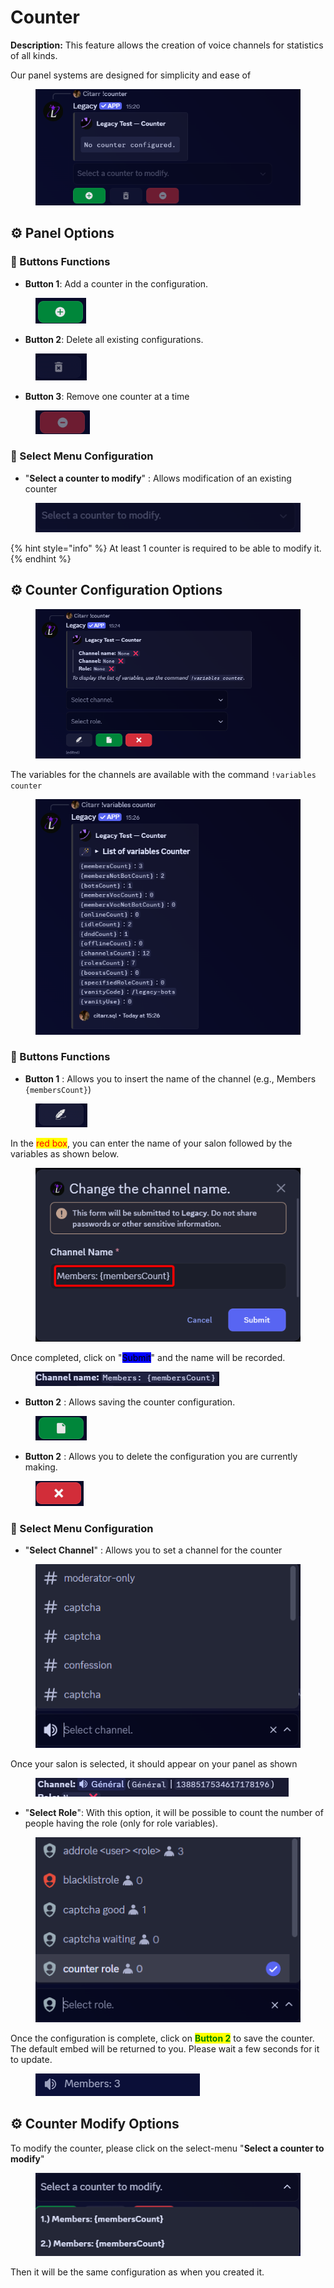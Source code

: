# Counter

**Description:** This feature allows the creation of voice channels for statistics of all kinds.

Our panel systems are designed for simplicity and ease of

<figure><img src="../../.gitbook/assets/image (22).png" alt=""><figcaption></figcaption></figure>

## ⚙️ Panel Options

### 🔹 Buttons Functions

* **Button 1**: Add a counter in the configuration.

<figure><img src="../../.gitbook/assets/image (23).png" alt=""><figcaption></figcaption></figure>

* **Button 2**: Delete all existing configurations.

<figure><img src="../../.gitbook/assets/image (25).png" alt=""><figcaption></figcaption></figure>

* **Button 3**: Remove one counter at a time

<figure><img src="../../.gitbook/assets/image (26).png" alt=""><figcaption></figcaption></figure>

### 🔹 Select Menu Configuration

* "**Select a counter to modify**" : Allows modification of an existing counter

<figure><img src="../../.gitbook/assets/image (27).png" alt=""><figcaption></figcaption></figure>

{% hint style="info" %}
At least 1 counter is required to be able to modify it.
{% endhint %}

## ⚙️ Counter Configuration Options

<figure><img src="../../.gitbook/assets/image (28).png" alt=""><figcaption></figcaption></figure>

The variables for the channels are available with the command `!variables counter`&#x20;

<figure><img src="../../.gitbook/assets/image (29).png" alt=""><figcaption></figcaption></figure>

### 🔹 Buttons Functions

* **Button 1** : Allows you to insert the name of the channel (e.g., Members `{membersCount}`)

<figure><img src="../../.gitbook/assets/image (30).png" alt=""><figcaption></figcaption></figure>

In the <mark style="color:red;">red box</mark>, you can enter the name of your salon followed by the variables as shown below.

<figure><img src="../../.gitbook/assets/image (33).png" alt=""><figcaption></figcaption></figure>

Once completed, click on "<mark style="background-color:blue;">Submit</mark>" and the name will be recorded.

<figure><img src="../../.gitbook/assets/image (34).png" alt=""><figcaption></figcaption></figure>

* **Button 2** : Allows saving the counter configuration.

<figure><img src="../../.gitbook/assets/image (31).png" alt=""><figcaption></figcaption></figure>

* **Button 2** : Allows you to delete the configuration you are currently making.

<figure><img src="../../.gitbook/assets/image (32).png" alt=""><figcaption></figcaption></figure>

### 🔹 Select Menu Configuration

* "**Select Channel**" : Allows you to set a channel for the counter

<figure><img src="../../.gitbook/assets/image (35).png" alt=""><figcaption></figcaption></figure>

Once your salon is selected, it should appear on your panel as shown

<figure><img src="../../.gitbook/assets/image (36).png" alt=""><figcaption></figcaption></figure>

* "**Select Role**": With this option, it will be possible to count the number of people having the role (only for role variables).

<figure><img src="../../.gitbook/assets/image (38).png" alt=""><figcaption></figcaption></figure>

Once the configuration is complete, click on <mark style="color:green;">**Button 2**</mark> to save the counter. The default embed will be returned to you. Please wait a few seconds for it to update.

<figure><img src="../../.gitbook/assets/image (39).png" alt=""><figcaption></figcaption></figure>

## ⚙️ Counter Modify Options

To modify the counter, please click on the select-menu "**Select a counter to modify**"

<figure><img src="../../.gitbook/assets/image (40).png" alt=""><figcaption></figcaption></figure>

Then it will be the same configuration as when you created it.
